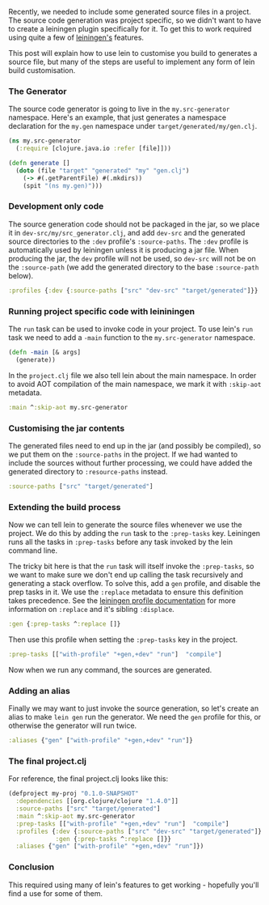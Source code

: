 Recently, we needed to include some generated source files in a
project.  The source code generation was project specific, so we
didn't want to have to create a leiningen plugin specifically for it.
To get this to work required using quite a few of
[leiningen's](https://github.com/technomancy/leiningen#leiningen)
features.

This post will explain how to use lein to customise you build to
generates a source file, but many of the steps are useful to
implement any form of lein build customisation.

### The Generator

The source code generator is going to live in the `my.src-generator`
namespace.  Here's an example, that just generates a namespace
declaration for the `my.gen` namespace under
`target/generated/my/gen.clj`.

```clojure
(ns my.src-generator
  (:require [clojure.java.io :refer [file]]))

(defn generate []
  (doto (file "target" "generated" "my" "gen.clj")
    (-> #(.getParentFile) #(.mkdirs))
    (spit "(ns my.gen)")))
```

### Development only code

The source generation code should not be packaged in the jar, so we
place it in `dev-src/my/src_generator.clj`, and add `dev-src` and the
generated source directories to the `:dev` profile's `:source-paths`.
The `:dev` profile is automatically used by leiningen unless it is
producing a jar file.  When producing the jar, the `dev` profile will
not be used, so `dev-src` will not be on the `:source-path` (we add
the generated directory to the base `:source-path` below).

```clojure
:profiles {:dev {:source-paths ["src" "dev-src" "target/generated"]}}
```

### Running project specific code with leininingen

The `run` task can be used to invoke code in your project.  To use
lein's `run` task we need to add a `-main` function to the
`my.src-generator` namespace.

```clojure
(defn -main [& args]
  (generate))
```

In the `project.clj` file we also tell lein about the main namespace.
In order to avoid AOT compilation of the main namespace, we mark it
with `:skip-aot` metadata.

```clojure
:main ^:skip-aot my.src-generator
```

### Customising the jar contents

The generated files need to end up in the jar (and possibly be
compiled), so we put them on the `:source-paths` in the project.  If
we had wanted to include the sources without further processing, we
could have added the generated directory to `:resource-paths` instead.

```clojure
:source-paths ["src" "target/generated"]
```

### Extending the build process

Now we can tell lein to generate the source files whenever we use the
project.  We do this by adding the `run` task to the `:prep-tasks`
key.  Leiningen runs all the tasks in `:prep-tasks` before any task
invoked by the lein command line.

The tricky bit here is that the `run` task will itself invoke the
`:prep-tasks`, so we want to make sure we don't end up calling the
task recursively and generating a stack overflow.  To solve this, add
a `gen` profile, and disable the prep tasks in it.  We use the
`:replace` metadata to ensure this definition takes precedence.  See
the
[leiningen profile documentation](https://github.com/technomancy/leiningen/blob/master/doc/PROFILES.md#merging)
for more information on `:replace` and it's sibling `:displace`.

```clojure
:gen {:prep-tasks ^:replace []}
```

Then use this profile when setting the `:prep-tasks` key in the project.

```clojure
:prep-tasks [["with-profile" "+gen,+dev" "run"]  "compile"]
```

Now when we run any command, the sources are generated.

### Adding an alias

Finally we may want to just invoke the source generation, so let's
create an alias to make `lein gen` run the generator.  We need the
`gen` profile for this, or otherwise the generator will run twice.

```clojure
:aliases {"gen" ["with-profile" "+gen,+dev" "run"]}
```

### The final project.clj

For reference, the final project.clj looks like this:

```clojure
(defproject my-proj "0.1.0-SNAPSHOT"
  :dependencies [[org.clojure/clojure "1.4.0"]]
  :source-paths ["src" "target/generated"]
  :main ^:skip-aot my.src-generator
  :prep-tasks [["with-profile" "+gen,+dev" "run"]  "compile"]
  :profiles {:dev {:source-paths ["src" "dev-src" "target/generated"]}
             :gen {:prep-tasks ^:replace []}}
  :aliases {"gen" ["with-profile" "+gen,+dev" "run"]})
```

### Conclusion

This required using many of lein's features to get working - hopefully
you'll find a use for some of them.
